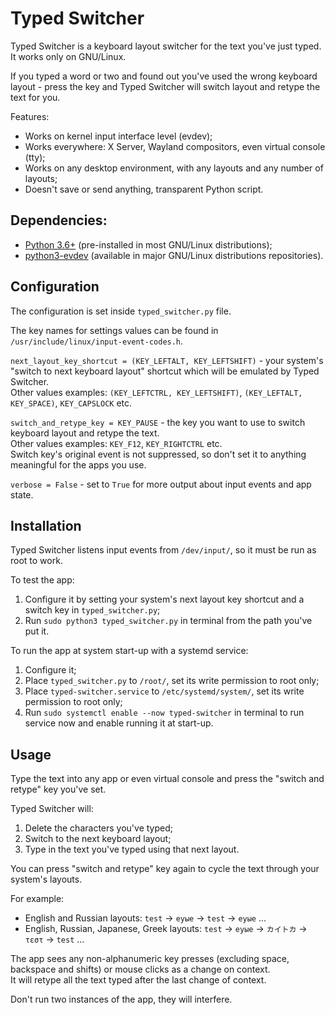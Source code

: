 # Typed Switcher

Typed Switcher is a keyboard layout switcher for the text you've just typed. It works only on GNU/Linux.

If you typed a word or two and found out you've used the wrong keyboard layout - press the key and Typed Switcher will switch layout and retype the text for you.

Features:
- Works on kernel input interface level (evdev);
- Works everywhere: X Server, Wayland compositors, even virtual console (tty);
- Works on any desktop environment, with any layouts and any number of layouts; 
- Doesn't save or send anything, transparent Python script.

## Dependencies:

- [Python 3.6+](https://www.python.org) (pre-installed in most GNU/Linux distributions);
- [python3-evdev](https://python-evdev.readthedocs.io/en/latest/install.html#) (available in major GNU/Linux distributions repositories).

## Configuration 

The configuration is set inside `typed_switcher.py` file.

The key names for settings values can be found in `/usr/include/linux/input-event-codes.h`.

`next_layout_key_shortcut = (KEY_LEFTALT, KEY_LEFTSHIFT)` - your system's "switch to next keyboard layout" shortcut which will be emulated by Typed Switcher.  
Other values examples: `(KEY_LEFTCTRL, KEY_LEFTSHIFT)`, `(KEY_LEFTALT, KEY_SPACE)`, `KEY_CAPSLOCK` etc.

`switch_and_retype_key = KEY_PAUSE` - the key you want to use to switch keyboard layout and retype the text.  
Other values examples: `KEY_F12`, `KEY_RIGHTCTRL` etc.  
Switch key's original event is not suppressed, so don't set it to anything meaningful for the apps you use.

`verbose = False` - set to `True` for more output about input events and app state.

## Installation

Typed Switcher listens input events from `/dev/input/`, so it must be run as root to work.

To test the app:
1. Configure it by setting your system's next layout key shortcut and a switch key in `typed_switcher.py`;
2. Run `sudo python3 typed_switcher.py` in terminal from the path you've put it.

To run the app at system start-up with a systemd service:
1. Configure it;
1. Place `typed_switcher.py` to `/root/`, set its write permission to root only;
2. Place `typed-switcher.service` to `/etc/systemd/system/`, set its write permission to root only;
3. Run `sudo systemctl enable --now typed-switcher` in terminal to run service now and enable running it at start-up.

## Usage

Type the text into any app or even virtual console and press the "switch and retype" key you've set.

Typed Switcher will: 
1. Delete the characters you've typed;
2. Switch to the next keyboard layout;
3. Type in the text you've typed using that next layout.

You can press "switch and retype" key again to cycle the text through your system's layouts.

For example:
- English and Russian layouts: `test` -> `еуые` -> `test` -> `еуые` ...
- English, Russian, Japanese, Greek layouts: `test` -> `еуые` -> `カイトカ` -> `τεστ` -> `test` ...

The app sees any non-alphanumeric key presses (excluding space, backspace and shifts) or mouse clicks as a change on context.  
It will retype all the text typed after the last change of context.  

Don't run two instances of the app, they will interfere.